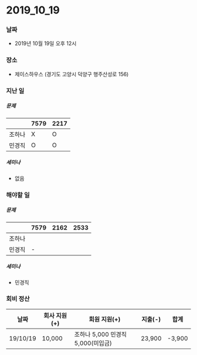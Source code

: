 2019_10_19
===================

### 날짜 
- 2019년 10월 19일 오후 12시 

### 장소
- 제이스하우스 (경기도 고양시 덕양구 행주산성로 156)

### 지난 일 
##### 문제 
|        | 7579 | 2217 |
|--------|------|------|
| 조하나 | X    | O    |
| 민경직 | O    | O    |


##### 세미나
- 없음 

### 해야할 일
##### 문제 
|        | 7579 | 2162 | 2533 |
|--------|------|------|------|
| 조하나 |      |      |      |
| 민경직 | -    |      |      |

##### 세미나
- 민경직 

### 회비 정산 
| 날짜     | 회사 지원(+) | 회원 지원(+)                      | 지출(-) | 합계   |
|----------|--------------|-----------------------------------|---------|--------|
| 19/10/19 | 10,000       | 조하나 5,000 민경직 5,000(미입금) | 23,900  | -3,900 |
